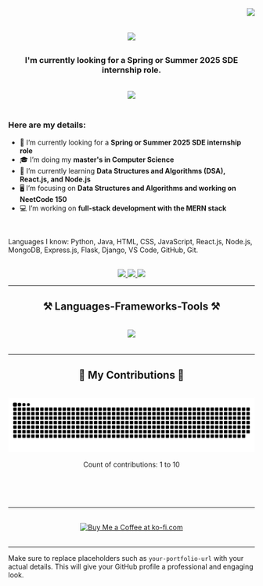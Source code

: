 <img align="right" src="https://visitor-badge.laobi.icu/badge?page_id=vcr11.vcr11" />

<h1 align="center">
    <img src="https://readme-typing-svg.herokuapp.com/?font=Righteous&size=35&center=true&vCenter=true&width=500&height=70&duration=4000&lines=Hi+There!+👋;+I'm+Chandra+Shekar+Reddy+Vangala!;" />
</h1>

<h3 align="center">
    I'm currently looking for a Spring or Summer 2025 SDE internship role.
</h3>
<br/>

<div align="center">
    <img src="https://raw.githubusercontent.com/vcr11/vcr11/main/ucf-logo.png" width="100"/>
</div>

<br/>

### Here are my details:

- 🔭 I’m currently looking for a **Spring or Summer 2025 SDE internship role**
- 🎓 I’m doing my **master's in Computer Science**
- 🌱 I’m currently learning **Data Structures and Algorithms (DSA), React.js, and Node.js**
- 🖥️ I’m focusing on **Data Structures and Algorithms and working on NeetCode 150**
- 💻 I’m working on **full-stack development with the MERN stack**

<br/>

<p>
Languages I know: Python, Java, HTML, CSS, JavaScript, React.js, Node.js, MongoDB, Express.js, Flask, Django, VS Code, GitHub, Git.
</p>

<br/>

<div align="center"> 
  <a href="mailto:ch319362@ucf.edu">
    <img src="https://img.shields.io/badge/Gmail-333333?style=for-the-badge&logo=gmail&logoColor=red" />
  </a>
  <a href="https://linkedin.com/in/vcr11" target="_blank">
    <img src="https://img.shields.io/badge/LinkedIn-0077B5?style=for-the-badge&logo=linkedin&logoColor=white" target="_blank" />
  </a>
  <a href="https://github.com/vcr11" target="_blank">
     <img src="https://img.shields.io/badge/GitHub-181717?style=for-the-badge&logo=github&logoColor=white" target="_blank" />
  </a>
</div>

 <hr/>
 
<h2 align="center">⚒️ Languages-Frameworks-Tools ⚒️</h2>
<br/>
<div align="center">
    <img src="https://skillicons.dev/icons?i=python,java,html,css,javascript,react,nodejs,mongodb,express,flask,django,vscode,github,git" /><br>
</div>

<br/>
<hr/>

<div align="center">
  <h2>🐍 My Contributions 🐍</h2>
  <br>
  <img alt="snake eating my contributions" src="https://raw.githubusercontent.com/vcr11/vcr11/output/github-contribution-grid-snake.svg" />
  <p>Count of contributions: 1 to 10</p>
  <br/><br/><br/>
</div>

<hr/>

<br/>

<div align="center">
<a href='https://ko-fi.com/V7V4RAK9C' target='_blank'><img height='64' style='border:0px;height:64px;' src='https://storage.ko-fi.com/cdn/kofi1.png?v=3' border='0' alt='Buy Me a Coffee at ko-fi.com' /></a>
</div>

<br/>

---

Make sure to replace placeholders such as `your-portfolio-url` with your actual details. This will give your GitHub profile a professional and engaging look.
